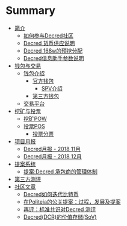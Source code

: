 # Summary
* [简介](README.md)
    * [如何参与Decred社区](chapter_00/How_to_Get_Hired_as_a_Decred_Contractor_CN.md)
    * [Decred 货币供应说明](chapter_00/decred_supply.md)
    * [Decred 168w的预挖分配](chapter_00/decred_premine_distribution.md)
    * [Decred信息助手参数说明](chapter_00/decredtelegrambot_detail.md)
* [钱包与交易](chapter_01/README.md)
    * [钱包介绍]()
        * [官方钱包]()
        	* [SPV介绍](chapter_01/dcrdocs_Wallets_SPV_CN.md)
        * [第三方钱包]()
    * [交易平台](chapter_01/exchange_list.md)
* [挖矿与投票](chapter_02/README.md)
    * [挖矿POW](chapter_02/POW_with_pool.md)
    * [投票POS]()
        * [投票分票](chapter_02/Voting-DecredSplitTicket.md)
* [项目月报](chapter_03/README.md)
    * [Decred月报 - 2018 11月](chapter_03/201811_DecredJournalCN.md)
    * [Decred月报 - 2018 12月](chapter_03/201812_DecredJournalCN.md)
* [提案系统](chapter_04/README.md)
    * [提案:Decred 承包商的管理体制](chapter_04/Proposals— DecredContractorClearanceProcess.md)
* [第三方测评](chapter_05/README.md)
* [社区文章](chapter_06/README.md)
    * [Decred如何迭代比特币](chapter_06/how-Decred-iterates-upon-Bitcoin.md)
    * [在Politeia的公关提案：过程，发展及提案](chapter_06/PR_in_Politeia_Process_Progress_and_Pitching_In_CN.md)
    * [再评：标准共识对Decred 测评](chapter_06/analysis-Standard_Consensus.md)
    * [Decred(DCR)的价值存储(SoV)](chapter_06/SoV_of_DCR.md)
